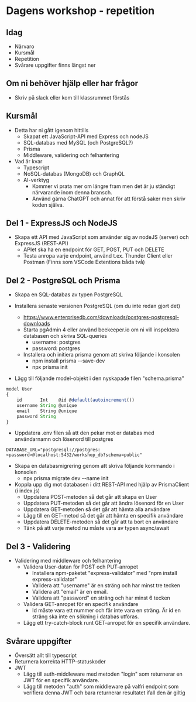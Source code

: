 # Dagens workshop - repetition

## Idag

- Närvaro
- Kursmål
- Repetition
- Svårare uppgifter finns längst ner

## Om ni behöver hjälp eller har frågor

- Skriv på slack eller kom till klassrummet förstås

## Kursmål

- Detta har ni gått igenom hittills
  - Skapat ett JavaScript-API med Express och nodeJS
  - SQL-databas med MySQL (och PostgreSQL?)
  - Prisma
  - Middleware, validering och felhantering
- Vad är kvar
  - Typescript
  - NoSQL-databas (MongoDB) och GraphQL
  - AI-verktyg
    - Kommer vi prata mer om längre fram men det är ju ständigt närvarande inom denna bransch.
    - Använd gärna ChatGPT och annat för att förstå saker men skriv koden själva.

## Del 1 - ExpressJS och NodeJS

- Skapa ett API med JavaScript som använder sig av nodeJS (server) och ExpressJS (REST-API)
  - APIet ska ha en endpoint för GET, POST, PUT och DELETE
  - Testa anropa varje endpoint, använd t.ex. Thunder Client eller Postman (Finns som VSCode Extentions båda två)

## Del 2 - PostgreSQL och Prisma

- Skapa en SQL-databas av typen PostgreSQL
- Installera senaste versionen PostgreSQL (om du inte redan gjort det)

  - <https://www.enterprisedb.com/downloads/postgres-postgresql-downloads>
  - Starta pgAdmin 4 eller använd beekeeper.io om ni vill inspektera databasen och skriva SQL-queries
    - username: postgres
    - password: postgres
  - Installera och initiera prisma genom att skriva följande i konsolen
    - npm install prisma --save-dev
    - npx prisma init

- Lägg till följande model-objekt i den nyskapade filen "schema.prisma"

```JavaScript
model User
{
    id       Int    @id @default(autoincrement())
    username String @unique
    email    String @unique
    password String
}
```

- Uppdatera .env filen så att den pekar mot er databas med användarnamn och lösenord till postgres

```.env
DATABASE_URL="postgresql://postgres:<password>@localhost:5432/workshop_db?schema=public"
```

- Skapa en databasmigrering genom att skriva följande kommando i konsolen
  - npx prisma migrate dev --name init
- Koppla upp dig mot databasen i ditt REST-API med hjälp av PrismaClient (i index.js)
  - Uppdatera POST-metoden så det går att skapa en User
  - Uppdatera PUT-metoden så det går att ändra lösenord för en User
  - Uppdatera GET-metoden så det går att hämta alla användare
  - Lägg till en GET-metod så det går att hämta en specifik användare
  - Uppdatera DELETE-metoden så det går att ta bort en användare
  - Tänk på att varje metod nu måste vara av typen async/await

## Del 3 - Validering

- Validering med middleware och felhantering
  - Validera User-datan för POST och PUT-anropet
    - Installera npm-paketet "express-validator" med "npm install express-validator"
    - Validera att "username" är en sträng och har minst tre tecken
    - Validera att "email" är en email.
    - Validera att "password" en sträng och har minst 6 tecken
  - Validera GET-anropet för en specifik användare
    - Id måste vara ett nummer och får inte vara en sträng. Är id en sträng ska inte en sökning i databas utföras.
  - Lägg ett try-catch-block runt GET-anropet för en specifik användare.

## Svårare uppgifter

- Översätt allt till typescript
- Returnera korrekta HTTP-statuskoder
- JWT
  - Lägg till auth-middleware med metoden "login" som returnerar en JWT för en specifik användare.
  - Lägg till metoden "auth" som middleware på valfri endpoint som verifiera denna JWT och bara returnerar resultatet ifall den är giltig
